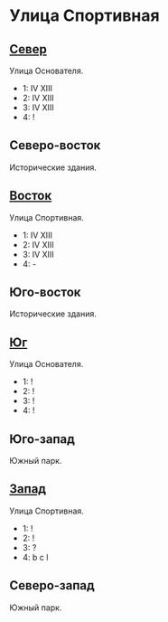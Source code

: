 # Улица Спортивная

## [Север](./520120.md)

Улица Основателя.

* 1:    IV  XIII
* 2:    IV  XIII
* 3:    IV  XIII
* 4:    !

## Северо-восток

Исторические здания.

## [Восток](./540130.md)

Улица Спортивная.

* 1:    IV  XIII
* 2:    IV  XIII
* 3:    IV  XIII
* 4:    -

## Юго-восток

Исторические здания.

## [Юг](./520140.md)

Улица Основателя.

* 1:    !
* 2:    !
* 3:    !
* 4:    !

## Юго-запад

Южный парк.

## [Запад](./510130.md)

Улица Спортивная.

* 1:    !
* 2:    !
* 3:    ?
* 4:    b   c   l

## Северо-запад

Южный парк.
